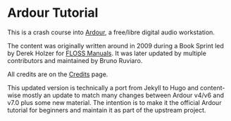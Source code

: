 # Ardour Tutorial

This is a crash course into [Ardour](https://ardour.org), a free/libre digital
audio workstation.

The content was originally written around in 2009 during a Book Sprint led by
Derek Holzer for [FLOSS Manuals](http://archive.flossmanuals.net/ardour/). It
was later updated by multiple contributors and maintained by Bruno Ruviaro.

All credits are on the
[Credits](https://prokoudine.github.io/ardour-tutorial/en/appendices/credits/)
page.

This updated version is technically a port from Jekyll to Hugo and content-wise
mostly an update to match many changes between Ardour v4/v6 and v7.0 plus some
new material. The intention is to make it the official Ardour tutorial for
beginners and maintain it as part of the upstream project.
